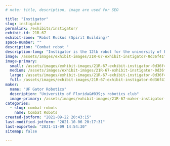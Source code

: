 ```yaml
---
# note: title, description, image are used for SEO

title: "Instigator"
slug: instigator
permalink: /exhibits/instigator/
exhibit-id: 21R-67
exhibit-zone: "Robot Ruckus (Spirit Building)"
space-number: ""
description: "Combat robot "
description-long: "Instigator is the 12lb robot for the university of Florida robotics team "
image: /assets/images/exhibit-images/21R-67-exhibit-instigator-0d36f41f-d4e2-4691-b61b-1da188eeb365-large.jpeg
image-primary: 
  small: /assets/images/exhibit-images/21R-67-exhibit-instigator-0d36f41f-d4e2-4691-b61b-1da188eeb365-small.jpeg
  medium: /assets/images/exhibit-images/21R-67-exhibit-instigator-0d36f41f-d4e2-4691-b61b-1da188eeb365-medium.jpeg
  large: /assets/images/exhibit-images/21R-67-exhibit-instigator-0d36f41f-d4e2-4691-b61b-1da188eeb365-large.jpeg
  full: /assets/images/exhibit-images/21R-67-exhibit-instigator-0d36f41f-d4e2-4691-b61b-1da188eeb365-full.jpeg
maker: 
  name: "UF Gator Robotics"
  description: "University of Florida&#039;s robotics club"
  image-primary: /assets/images/exhibit-images/21R-67-maker-instigator-544333a5-d67a-4dbc-baec-66938817b0e7-medium.jpeg
categories: 
  - slug: combat-robots
    name: Combat Robots
created-jotform: "2021-09-22 20:43:15"
last-modified-jotform: "2021-10-06 20:17:31"
last-exported: "2021-11-09 14:54:30"
sitemap: false

---
```

